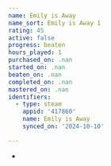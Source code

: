 ```yaml
---
name: Emily is Away
name_sort: Emily is Away 1
rating: 45
active: false
progress: beaten
hours_played: 1
purchased_on: .nan
started_on: .nan
beaten_on: .nan
completed_on: .nan
mastered_on: .nan
identifiers:
  - type: steam
    appid: '417860'
    name: Emily is Away
    synced_on: '2024-10-10'

---
```

-
